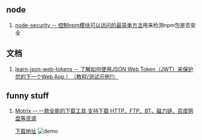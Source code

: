 ## node
1. [node-security -- 控制npm模块可以访问的最简单方法](https://github.com/matthaywardwebdesign/node-security)用来检测npm包是否安全
## 文档
1. [learn-json-web-tokens -- 了解如何使用JSON Web Token（JWT）来保护您的下一个Web App！ （教程/测试示例!!）](https://github.com/dwyl/learn-json-web-tokens)
## funny stuff
1. [Motrix -- 一款全能的下载工具,支持下载 HTTP、FTP、BT、磁力链、百度网盘等资源](https://github.com/agalwood/Motrix)

    [下载地址](https://motrix.app/)
    ![demo](https://motrix.app/images/app-task-list@2x.png)